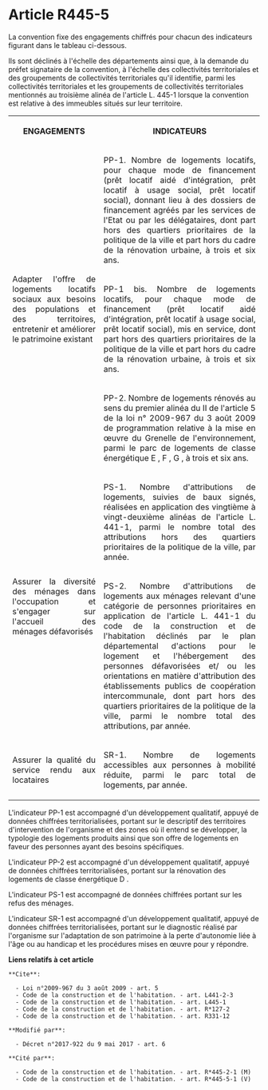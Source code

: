 # Article R445-5

La convention fixe des engagements chiffrés pour chacun des indicateurs figurant dans le tableau ci-dessous.

Ils sont déclinés à l'échelle des départements ainsi que, à la demande du préfet signataire de la convention, à l'échelle des
collectivités territoriales et des groupements de collectivités territoriales qu'il identifie, parmi les collectivités
territoriales et les groupements de collectivités territoriales mentionnés au troisième alinéa de l'article L. 445-1 lorsque
la convention est relative à des immeubles situés sur leur territoire.

<table>
  <tbody>
    <tr>
      <th>

ENGAGEMENTS</th>
      <th>

INDICATEURS</th>
    </tr>
    <tr>
      <td rowspan="3" align="justify">

Adapter l'offre de logements locatifs sociaux aux besoins des populations et des territoires, entretenir et améliorer le
patrimoine existant</td>
      <td align="justify">

PP-1. Nombre de logements locatifs, pour chaque mode de financement (prêt locatif aidé d'intégration, prêt locatif à usage
social, prêt locatif social), donnant lieu à des dossiers de financement agréés par les services de l'Etat ou par les
délégataires, dont part hors des quartiers prioritaires de la politique de la ville et part hors du cadre de la rénovation
urbaine, à trois et six ans.</td>
    </tr>
    <tr>
      <td align="justify">

PP-1 bis. Nombre de logements locatifs, pour chaque mode de financement (prêt locatif aidé d'intégration, prêt locatif à
usage social, prêt locatif social), mis en service, dont part hors des quartiers prioritaires de la politique de la ville et
part hors du cadre de la rénovation urbaine, à trois et six ans.</td>
    </tr>
    <tr>
      <td align="justify">

PP-2. Nombre de logements rénovés au sens du premier alinéa du II de l'article 5 de la loi n° 2009-967 du 3 août 2009 de
programmation relative à la mise en œuvre du Grenelle de l'environnement, parmi le parc de logements de classe énergétique
E     , F , G , à trois et six ans.</td>
    </tr>
    <tr>
      <td align="justify" rowspan="2">

Assurer la diversité des ménages dans l'occupation et s'engager sur l'accueil des ménages défavorisés</td>
      <td align="justify">

PS-1. Nombre d'attributions de logements, suivies de baux signés, réalisées en application des vingtième à vingt-deuxième
alinéas de l'article L. 441-1, parmi le nombre total des attributions hors des quartiers prioritaires de la politique de la
ville, par année.</td>
    </tr>
    <tr>
      <td align="justify">

PS-2. Nombre d'attributions de logements aux ménages relevant d'une catégorie de personnes prioritaires en application de
l'article L. 441-1 du code de la construction et de l'habitation déclinés par le plan départemental d'actions pour le
logement et l'hébergement des personnes défavorisées et/ ou les orientations en matière d'attribution des établissements
publics de coopération intercommunale, dont part hors des quartiers prioritaires de la politique de la ville, parmi le nombre
total des attributions, par année.</td>
    </tr>
    <tr>
      <td align="justify">

Assurer la qualité du service rendu aux locataires</td>
      <td align="justify">

SR-1. Nombre de logements accessibles aux personnes à mobilité réduite, parmi le parc total de logements, par année.</td>
    </tr>
  </tbody>
</table>

L'indicateur PP-1 est accompagné d'un développement qualitatif, appuyé de données chiffrées territorialisées, portant sur le
descriptif des territoires d'intervention de l'organisme et des zones où il entend se développer, la typologie des logements
produits ainsi que son offre de logements en faveur des personnes ayant des besoins spécifiques.

L'indicateur PP-2 est accompagné d'un développement qualitatif, appuyé de données chiffrées territorialisées, portant sur la
rénovation des logements de classe énergétique D .

L'indicateur PS-1 est accompagné de données chiffrées portant sur les refus des ménages.

L'indicateur SR-1 est accompagné d'un développement qualitatif, appuyé de données chiffrées territorialisées, portant sur le
diagnostic réalisé par l'organisme sur l'adaptation de son patrimoine à la perte d'autonomie liée à l'âge ou au handicap et
les procédures mises en œuvre pour y répondre.

**Liens relatifs à cet article**

	**Cite**:

	  - Loi n°2009-967 du 3 août 2009 - art. 5
	  - Code de la construction et de l'habitation. - art. L441-2-3
	  - Code de la construction et de l'habitation. - art. L445-1
	  - Code de la construction et de l'habitation. - art. R*127-2
	  - Code de la construction et de l'habitation. - art. R331-12

	**Modifié par**:

	  - Décret n°2017-922 du 9 mai 2017 - art. 6

	**Cité par**:

	  - Code de la construction et de l'habitation. - art. R*445-2-1 (M)
	  - Code de la construction et de l'habitation. - art. R*445-5-1 (V)
